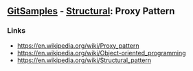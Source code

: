 ## [GitSamples](/../../tree/master) - [Structural](/../../tree/java-design-pattern/test/samples/structural): Proxy Pattern

### Links
* https://en.wikipedia.org/wiki/Proxy_pattern
* https://en.wikipedia.org/wiki/Object-oriented_programming
* https://en.wikipedia.org/wiki/Structural_pattern
